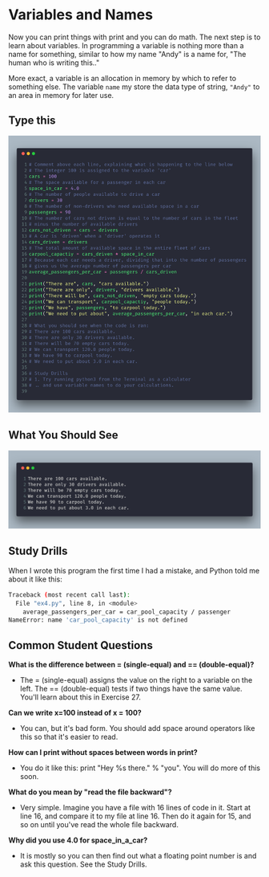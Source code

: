 # Variables and Names

Now you can print things with print and you can do math. The next step is to learn about variables. In programming a variable is nothing more than a name for something, similar to how my name "Andy" is a name for, "The human who is writing this.."

More exact, a variable is an allocation in memory by which to refer to something else.
The variable `name` my store the data type of string, `"Andy"` to an area in memory for later use.

## Type this

![ex04.py](../assets/ex04/ex04.png)


## What You Should See

![bash output](../assets/ex04/bash04.png)

## Study Drills

When I wrote this program the first time I had a mistake, and Python told me about it like this:

```bash
Traceback (most recent call last):
  File "ex4.py", line 8, in <module>
    average_passengers_per_car = car_pool_capacity / passenger
NameError: name 'car_pool_capacity' is not defined
```

## Common Student Questions

**What is the difference between = (single-equal) and == (double-equal)?**

- The = (single-equal) assigns the value on the right to a variable on the left. The == (double-equal) tests if two things have the same value. You'll learn about this in Exercise 27.

**Can we write x=100 instead of x = 100?**

- You can, but it's bad form. You should add space around operators like this so that it's easier to read.

**How can I print without spaces between words in print?**

- You do it like this: print "Hey %s there." % "you". You will do more of this soon.

**What do you mean by "read the file backward"?**

- Very simple. Imagine you have a file with 16 lines of code in it. Start at line 16, and compare it to my file at line 16. Then do it again for 15, and so on until you've read the whole file backward.

**Why did you use 4.0 for space_in_a_car?**

- It is mostly so you can then find out what a floating point number is and ask this question. See the Study Drills.

